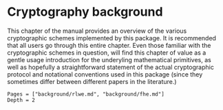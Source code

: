 # Cryptography background

This chapter of the manual provides an overview of the various cryptographic
schemes implemented by this package. It is recommended that all users go through
this entire chapter. Even those familiar with the cryptographic schemes in
question, will find this chapter of value as a gentle usage introduction for
the underyling mathematical primitives, as well as hopefully a straightforward
statement of the actual cryptographic protocol and notational conventions used
in this package (since they sometimes differ between different papers in the
literature.)

```@contents
Pages = ["background/rlwe.md", "background/fhe.md"]
Depth = 2
```
